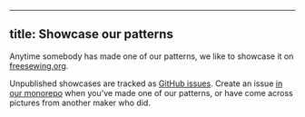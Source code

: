 ***

## title: Showcase our patterns

Anytime somebody has made one of our patterns, we like to showcase it on [freesewing.org](https://freesewing.org/showcase/).

Unpublished showcases are tracked as [GitHub issues](https://guides.github.com/features/issues/).
Create an issue [in our monorepo](https://github.com/freesewing/freesewing/issues/new?assignees=\&labels=%F0%9F%91%8D+good+first+issue%2C+%F0%9F%93%B8+showcase%2C+%F0%9F%A4%97+community\&template=showcase-template.md\&title=Create+showcase+from+this+content) when you've made one of our patterns, or have come across pictures from another maker who did.
